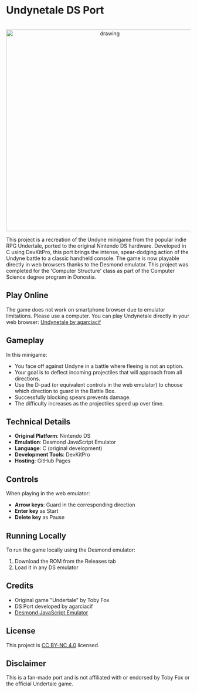 # Undynetale DS Port
<p align="center">
  <br/>
  <img src="https://github.com/user-attachments/assets/74939bc4-212b-4ecd-9cdc-dd5d0ec4672e" alt="drawing" width="550"/>
</p>
This project is a recreation of the Undyne minigame from the popular indie RPG Undertale, ported to the original Nintendo DS hardware. Developed in C using DevKitPro, this port brings the intense, spear-dodging action of the Undyne battle to a classic handheld console. The game is now playable directly in web browsers thanks to the Desmond emulator. This project was completed for the 'Computer Structure' class as part of the Computer Science degree program in Donostia.

## Play Online
The game does not work on smartphone browser due to emulator limitations. Please use a computer.
You can play Undynetale directly in your web browser:
[Undynetale by agarciacif](https://www.agarciacif.dev/undynetale/)

## Gameplay
In this minigame:

- You face off against Undyne in a battle where fleeing is not an option.
- Your goal is to deflect incoming projectiles that will approach from all directions.
- Use the D-pad (or equivalent controls in the web emulator) to choose which direction to guard in the Battle Box.
- Successfully blocking spears prevents damage.
- The difficulty increases as the projectiles speed up over time.

## Technical Details
- **Original Platform**: Nintendo DS
- **Emulation**: Desmond JavaScript Emulator
- **Language**: C (original development)
- **Development Tools**: DevKitPro
- **Hosting**: GitHub Pages

## Controls
When playing in the web emulator:

- **Arrow keys**: Guard in the corresponding direction
- **Enter key** as Start
- **Delete key** as Pause

## Running Locally
To run the game locally using the Desmond emulator:

1. Download the ROM from the Releases tab
2. Load it in any DS emulator

## Credits
- Original game "Undertale" by Toby Fox
- DS Port developed by agarciacif
- [Desmond JavaScript Emulator](https://github.com/js-emulators/desmond)

## License
This project is [CC BY-NC 4.0](https://creativecommons.org/licenses/by-nc/4.0/deed) licensed.

## Disclaimer
This is a fan-made port and is not affiliated with or endorsed by Toby Fox or the official Undertale game.
